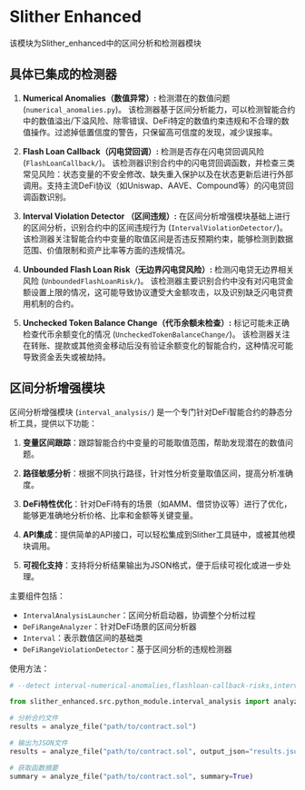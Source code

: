 # Slither Enhanced

该模块为Slither_enhanced中的区间分析和检测器模块

## 具体已集成的检测器

1.  **Numerical Anomalies（数值异常）:** 检测潜在的数值问题 (`numerical_anomalies.py`)。
   该检测器基于区间分析能力，可以检测智能合约中的数值溢出/下溢风险、除零错误、DeFi特定的数值约束违规和不合理的数值操作。过滤掉低置信度的警告，只保留高可信度的发现，减少误报率。
   
2.  **Flash Loan Callback（闪电贷回调）:** 检测是否存在闪电贷回调风险 (`FlashLoanCallback/`)。
   该检测器识别合约中的闪电贷回调函数，并检查三类常见风险：状态变量的不安全修改、缺失重入保护以及在状态更新后进行外部调用。支持主流DeFi协议（如Uniswap、AAVE、Compound等）的闪电贷回调函数识别。
   
3.  **Interval Violation Detector （区间违规）:** 在区间分析增强模块基础上进行的区间分析，识别合约中的区间违规行为 (`IntervalViolationDetector/`)。
   该检测器关注智能合约中变量的取值区间是否违反预期约束，能够检测到数据范围、价值限制和资产比率等方面的违规情况。
   
4.  **Unbounded Flash Loan Risk（无边界闪电贷风险）:** 检测闪电贷无边界相关风险 (`UnboundedFlashLoanRisk/`)。
   该检测器主要识别合约中没有对闪电贷金额设置上限的情况，这可能导致协议遭受大金额攻击，以及识别缺乏闪电贷费用机制的合约。
   
5.  **Unchecked Token Balance Change（代币余额未检查）:** 标记可能未正确检查代币余额变化的情况 (`UncheckedTokenBalanceChange/`)。
   该检测器关注在转账、提款或其他资金移动后没有验证余额变化的智能合约，这种情况可能导致资金丢失或被劫持。

## 区间分析增强模块

区间分析增强模块 (`interval_analysis/`) 是一个专门针对DeFi智能合约的静态分析工具，提供以下功能：

1. **变量区间跟踪**：跟踪智能合约中变量的可能取值范围，帮助发现潜在的数值问题。

2. **路径敏感分析**：根据不同执行路径，针对性分析变量取值区间，提高分析准确度。

3. **DeFi特性优化**：针对DeFi特有的场景（如AMM、借贷协议等）进行了优化，能够更准确地分析价格、比率和金额等关键变量。

4. **API集成**：提供简单的API接口，可以轻松集成到Slither工具链中，或被其他模块调用。

5. **可视化支持**：支持将分析结果输出为JSON格式，便于后续可视化或进一步处理。

主要组件包括：
- `IntervalAnalysisLauncher`：区间分析启动器，协调整个分析过程
- `DeFiRangeAnalyzer`：针对DeFi场景的区间分析器
- `Interval`：表示数值区间的基础类
- `DeFiRangeViolationDetector`：基于区间分析的违规检测器

使用方法：
```python
# --detect interval-numerical-anomalies,flashloan-callback-risks,interval-violation,defi-range-violation,unbounded-flashloan-risk,unchecked-balance-change

from slither_enhanced.src.python_module.interval_analysis import analyze_file

# 分析合约文件
results = analyze_file("path/to/contract.sol")

# 输出为JSON文件
results = analyze_file("path/to/contract.sol", output_json="results.json")

# 获取函数摘要
summary = analyze_file("path/to/contract.sol", summary=True)
```


